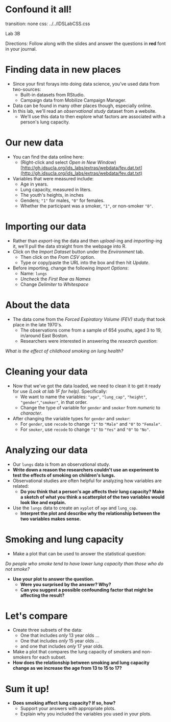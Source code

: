 Confound it all!
========================================================
transition: none
css: ../../IDSLabCSS.css

Lab 3B

Directions: Follow along with the slides and answer the questions in **red** font in your journal.




Finding data in new places
===

- Since your first forays into doing data science, you've used data from two-sources:
    - Built-in datasets from RStudio.
    - Campaign data from Mobilize Campaign Manager.
- Data can be found in many other places though, especially online.
- In this lab, we'll read an _observational study_ dataset from a website.
    - We'll use this data to then explore what factors are associated with a person's lung capacity.


Our new data
===

- You can find the data online here:
    - (Right-click and select _Open in New Window_) [http://gh.idsucla.org/ids_labs/extras/webdata/fev.dat.txt](http://gh.idsucla.org/ids_labs/extras/webdata/fev.dat.txt)
- Variables that were measured include:
    - Age in years.
    - Lung capacity, measured in liters.
    - The youth's heights, in inches 
    - Genders; `"1"` for males, `"0"` for females.  
    - Whether the participant was a smoker, `"1"`, or non-smoker `"0"`.

Importing our data
===

- Rather than _export_-ing the data and then _upload_-ing and _importing_-ing it, we'll pull the data straight from the webpage into R.
- Click on the _Import Dataset_ button under the _Environment_ tab.
    - Then click on the _From CSV_ option.
    - Type or copy/paste the URL into the box and then hit _Update_.
- Before importing, change the following _Import Options_:
    - Name: `lungs`
    - _Uncheck_ the _First Row as Names_  
    - Change _Delimiter_ to _Whitespace_


About the data
===

- The data come from the _Forced Expiratory Volume (FEV)_ study that took place in the late 1970's.
    - The observations come from a sample of 654 youths, aged 3 to 19, in/around East Boston.
    - Researchers were interested in answering the _research question_: 

_What is the effect of childhood smoking on lung health?_


Cleaning your data
===

- Now that we've got the data loaded, we need to clean it to get it ready for use _(Look at lab 1F for help)_. Specifically:
    - We want to name the variables: `"age"`, `"lung_cap"`, `"height"`, `"gender"`,`"smoker"`, in that order.
    - Change the type of variable for `gender` and `smoker` from _numeric_ to _character_.
- After changing the variable types for `gender` and `smoker`:
    - For `gender`, use `recode` to change `"1"` to `"Male"` and `"0"` to `"Female"`.
    - For `smoker`, use `recode` to change `"1"` to `"Yes"` and `"0"` to `"No"`.
    

Analyzing our data
===

- Our `lungs` data is from an observational study.
- **Write down a reason the researchers couldn't use an experiment to test the effects of smoking on children's lungs.**
- Observational studies are often helpful for analyzing how variables are related: 
  - **Do you think that a person's age affects their lung capacity? Make a sketch of what you think a scatterplot of the two variables would look like and explain.**
- Use the `lungs` data to create an `xyplot` of `age` and `lung_cap`.
    - **Interpret the plot and describe why the relationship between the two variables makes sense.**

    
Smoking and lung capacity
===

- Make a plot that can be used to answer the statistical question:

_Do people who smoke tend to have lower lung capacity than those who do not smoke?_

- **Use your plot to answer the question**.
    - **Were you surprised by the answer? Why?**
    - **Can you suggest a possible confounding factor that might be affecting the result?**


Let's compare
===

- Create three subsets of the data: 
    - One that includes _only_ 13 year olds ...
    - One that includes _only_ 15 year olds ...
    - and one that includes _only_ 17 year olds.
- Make a plot that compares the lung capacity of smokers and non-smokers for each subset.
- **How does the relationship between smoking and lung capacity change as we increase the age from 13 to 15 to 17?**


Sum it up!
===

- **Does smoking affect lung capacity? If so, how?**
    - Support your answers with appropriate plots. 
    - Explain why you included the variables you used in your plots.



